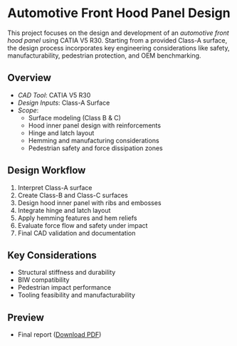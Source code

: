 # Automotive Front Hood Panel Design

This project focuses on the design and development of an *automotive front hood panel* using CATIA V5 R30. Starting from a provided Class-A surface, the design process incorporates key engineering considerations like safety, manufacturability, pedestrian protection, and OEM benchmarking.

## Overview

- *CAD Tool*: CATIA V5 R30
- *Design Inputs*: Class-A Surface
- *Scope*:
  - Surface modeling (Class B & C)
  - Hood inner panel design with reinforcements
  - Hinge and latch layout
  - Hemming and manufacturing considerations
  - Pedestrian safety and force dissipation zones

## Design Workflow

1. Interpret Class-A surface
2. Create Class-B and Class-C surfaces
3. Design hood inner panel with ribs and embosses
4. Integrate hinge and latch layout
5. Apply hemming features and hem reliefs
6. Evaluate force flow and safety under impact
7. Final CAD validation and documentation

## Key Considerations

- Structural stiffness and durability
- BIW compatibility
- Pedestrian impact performance
- Tooling feasibility and manufacturability

## Preview

- Final report ([Download PDF](./Automotive%20Front%20Hood%20Panel.pdf))
